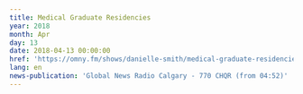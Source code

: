 ```yaml
---
title: Medical Graduate Residencies
year: 2018
month: Apr
day: 13
date: 2018-04-13 00:00:00
href: 'https://omny.fm/shows/danielle-smith/medical-graduate-residencies'
lang: en
news-publication: 'Global News Radio Calgary - 770 CHQR (from 04:52)'
---
```



